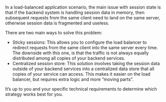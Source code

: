 In a load-balanced application scenario, the main issue with session state is that if the backend system is handling session data in memory, then subsequent requests from the same client need to land on the same server, otherwise session data is fragmented and useless.

There are two main ways to solve this problem:

- Sticky sessions: This allows you to configure the load balancer to redirect requests from the same client into the same server every time. The downside with this one, is that the traffic is not always equally distributed among all copies of your backend services.
- Centralized session store: This solution involves taking the session data outside of your backend services into a centralized data store that all copies of your service can access. This makes it easier on the load balancer, but requires extra logic and more “moving parts”.

It’s up to you and your specific technical requirements to determine which strategy works best for you.